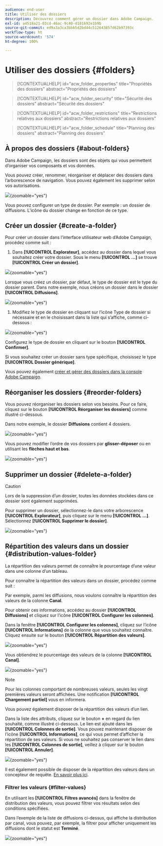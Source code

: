 ```yaml
---
audience: end-user
title: Utiliser des dossiers
description: Découvrez comment gérer un dossier dans Adobe Campaign.
exl-id: a4518a21-03cd-46ac-9c40-d181692e1b9b
source-git-commit: ed9a3a3ca3bbb5d2bd44c512643857d62b97393c
workflow-type: ht
source-wordcount: '574'
ht-degree: 100%

---
```


# Utiliser des dossiers {#folders}

>[!CONTEXTUALHELP]
>id="acw_folder_properties"
>title="Propriétés des dossiers"
>abstract="Propriétés des dossiers"

>[!CONTEXTUALHELP]
>id="acw_folder_security"
>title="Sécurité des dossiers"
>abstract="Sécurité des dossiers"

>[!CONTEXTUALHELP]
>id="acw_folder_restrictions"
>title="Restrictions relatives aux dossiers"
>abstract="Restrictions relatives aux dossiers"

>[!CONTEXTUALHELP]
>id="acw_folder_schedule"
>title="Planning des dossiers"
>abstract="Planning des dossiers"

## À propos des dossiers {#about-folders}

Dans Adobe Campaign, les dossiers sont des objets qui vous permettent d’organiser vos composants et vos données.

Vous pouvez créer, renommer, réorganiser et déplacer des dossiers dans l’arborescence de navigation. Vous pouvez également les supprimer selon vos autorisations.

![](assets/folders.png){zoomable="yes"}

Vous pouvez configurer un type de dossier. Par exemple : un dossier de diffusions.
L’icône du dossier change en fonction de ce type.

## Créer un dossier {#create-a-folder}

Pour créer un dossier dans l’interface utilisateur web d’Adobe Campaign, procédez comme suit :

1. Dans **[!UICONTROL Explorateur]**, accédez au dossier dans lequel vous souhaitez créer votre dossier.
Sous le menu **[!UICONTROL ...]** se trouve **[!UICONTROL Créer un dossier]**.

![](assets/folder_create.png){zoomable="yes"}

Lorsque vous créez un dossier, par défaut, le type de dossier est le type du dossier parent. Dans notre exemple, nous créons un dossier dans le dossier **[!UICONTROL Diffusions]**.

![](assets/folder_new.png){zoomable="yes"}

1. Modifiez le type de dossier en cliquant sur l’icône Type de dossier si nécessaire et en le choisissant dans la liste qui s’affiche, comme ci-dessous :

![](assets/folder_type.png){zoomable="yes"}

Configurez le type de dossier en cliquant sur le bouton **[!UICONTROL Confirmer]**.

Si vous souhaitez créer un dossier sans type spécifique, choisissez le type **[!UICONTROL Dossier générique]**.

Vous pouvez également [créer et gérer des dossiers dans la console Adobe Campaign](https://experienceleague.adobe.com/fr/docs/campaign/campaign-v8/config/configuration/folders-and-views).


## Réorganiser les dossiers {#reorder-folders}

Vous pouvez réorganiser les dossiers selon vos besoins. Pour ce faire, cliquez sur le bouton **[!UICONTROL Réorganiser les dossiers]** comme illustré ci-dessous.

Dans notre exemple, le dossier **Diffusions** contient 4 dossiers.

![](assets/folder-reorder.png){zoomable="yes"}

Vous pouvez modifier l’ordre de vos dossiers par **glisser-déposer** ou en utilisant les **flèches haut et bas**.

![](assets/folder-draganddrop.png){zoomable="yes"}


## Supprimer un dossier {#delete-a-folder}

>[!CAUTION]
>
>Lors de la suppression d’un dossier, toutes les données stockées dans ce dossier sont également supprimées.

Pour supprimer un dossier, sélectionnez-le dans votre arborescence **[!UICONTROL Explorateur]**, puis cliquez sur le menu **[!UICONTROL ...]**.
Sélectionnez **[!UICONTROL Supprimer le dossier]**.

![](assets/folder_delete.png){zoomable="yes"}

## Répartition des valeurs dans un dossier {#distribution-values-folder}

La répartition des valeurs permet de connaître le pourcentage d’une valeur dans une colonne d’un tableau.

Pour connaître la répartition des valeurs dans un dossier, procédez comme suit :

Par exemple, parmi les diffusions, nous voulons connaître la répartition des valeurs de la colonne **Canal**.

Pour obtenir ces informations, accédez au dossier **[!UICONTROL Diffusions]** et cliquez sur l’icône **[!UICONTROL Configurer les colonnes]**.

Dans la fenêtre **[!UICONTROL Configurer les colonnes]**, cliquez sur l’icône **[!UICONTROL Informations]** de la colonne que vous souhaitez connaître. Cliquez ensuite sur le bouton **[!UICONTROL Répartition des valeurs]**.

![](assets/values_deliveries.png){zoomable="yes"}

Vous obtiendrez le pourcentage des valeurs de la colonne **[!UICONTROL Canal]**.

![](assets/values_percentage.png){zoomable="yes"}

>[!NOTE]
>
> Pour les colonnes comportant de nombreuses valeurs, seules les vingt premières valeurs seront affichées. Une notification **[!UICONTROL Chargement partiel]** vous en informera.

Vous pouvez également disposer de la répartition des valeurs d’un lien.

Dans la liste des attributs, cliquez sur le bouton **+** en regard du lien souhaité, comme illustré ci-dessous. Le lien est ajouté dans les **[!UICONTROL Colonnes de sortie]**. Vous pouvez maintenant disposer de l’icône **[!UICONTROL Informations]**, ce qui vous permet d’afficher la répartition de ses valeurs. Si vous ne souhaitez pas conserver le lien dans les **[!UICONTROL Colonnes de sortie]**, veillez à cliquer sur le bouton **[!UICONTROL Annuler]**.

![](assets/values_link.png){zoomable="yes"}

Il est également possible de disposer de la répartition des valeurs dans un concepteur de requête. [En savoir plus ici](../query/build-query.md#distribution-of-values-in-a-query).

### Filtrer les valeurs {#filter-values}

En utilisant les **[!UICONTROL Filtres avancés]** dans la fenêtre de distribution des valeurs, vous pouvez filtrer vos résultats selon des conditions spécifiées.

Dans l’exemple de la liste de diffusions ci-dessus, qui affiche la distribution par canal, vous pouvez, par exemple, la filtrer pour afficher uniquement les diffusions dont le statut est **Terminé**.

![](assets/values_filter.png){zoomable="yes"}
